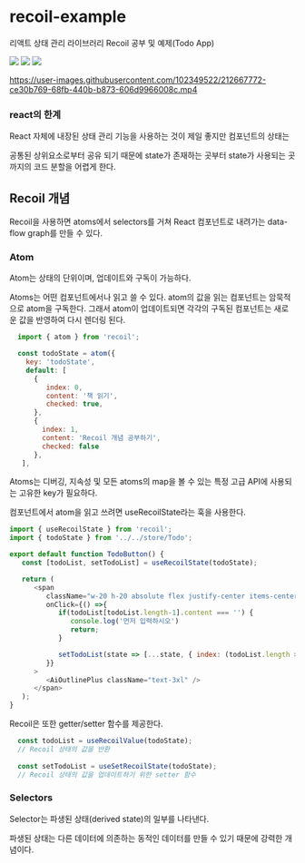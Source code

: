 # recoil-example 

리액트 상태 관리 라이브러리 Recoil 공부 및 예제(Todo App)

<img src="https://img.shields.io/badge/-React-61DAFB?style=flat&logo=React&logoColor=white"/> <img src="https://img.shields.io/badge/-TypeScript-3178C6?style=flat&logo=TypeScript&logoColor=white"/>  <img src="https://img.shields.io/badge/-TailwindCSS-06B6D4?style=flat&logo=TailwindCSS&logoColor=white"/>

https://user-images.githubusercontent.com/102349522/212667772-ce30b769-68fb-440b-b873-606d9966008c.mp4

### react의 한계
React 자체에 내장된 상태 관리 기능을 사용하는 것이 제일 좋지만 컴포넌트의 상태는 

공통된 상위요소로부터 공유 되기 때문에 state가 존재하는 곳부터 state가 사용되는 곳까지의 코드 분할을 어렵게 한다.

## Recoil 개념
Recoil을 사용하면 atoms에서 selectors를 거쳐 React 컴포넌트로 내려가는 data-flow graph를 만들 수 있다.

### Atom
Atom는 상태의 단위이며, 업데이트와 구독이 가능하다.

Atoms는 어떤 컴포넌트에서나 읽고 쓸 수 있다. atom의 값을 읽는 컴포넌트는 암묵적으로 atom을 구독한다. 그래서 atom이 업데이트되면 각각의 구독된 컴포넌트는 새로운 값을 반영하여 다시 렌더링 된다.

```js
  import { atom } from 'recoil';

  const todoState = atom({
    key: 'todoState',
    default: [
      {
         index: 0,
         content: '책 읽기',
         checked: true,
      },
      { 
        index: 1, 
        content: 'Recoil 개념 공부하기',
        checked: false 
      },
   ],
```

Atoms는 디버깅, 지속성 및 모든 atoms의 map을 볼 수 있는 특정 고급 API에 사용되는 고유한 key가 필요하다.

컴포넌트에서 atom을 읽고 쓰려면 useRecoilState라는 훅을 사용한다.

```js
import { useRecoilState } from 'recoil';
import { todoState } from '../../store/Todo';

export default function TodoButton() {
   const [todoList, setTodoList] = useRecoilState(todoState);

   return (
      <span
         className="w-20 h-20 absolute flex justify-center items-center -bottom-10 rounded-full bg-rose-900 text-white hover:cursor-pointer hover:bg-rose-700 duration-150"
         onClick={() =>{
            if(todoList[todoList.length-1].content === '') {
               console.log('먼저 입력하시오')
               return;
            }

            setTodoList(state => [...state, { index: (todoList.length > 0 ? todoList[todoList.length-1].index + 1 : 0), content: '', checked: false }]);            
         }}         
      >
         <AiOutlinePlus className="text-3xl" />
      </span>
   );
}
```

Recoil은 또한 getter/setter 함수를 제공한다.

```js
  const todoList = useRecoilValue(todoState); 
  // Recoil 상태의 값을 반환
  
  const setTodoList = useSetRecoilState(todoState);
  // Recoil 상태의 값을 업데이트하기 위한 setter 함수
```

### Selectors

Selector는 파생된 상태(derived state)의 일부를 나타낸다.

파생된 상태는 다른 데이터에 의존하는 동적인 데이터를 만들 수 있기 때문에 강력한 개념이다.





